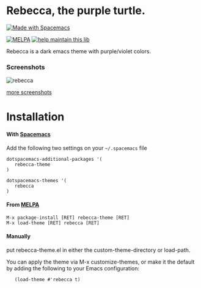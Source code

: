# Rebecca, the purple turtle.

<a href="http://spacemacs.org"><img src="https://cdn.rawgit.com/syl20bnr/spacemacs/442d025779da2f62fc86c2082703697714db6514/assets/spacemacs-badge.svg" alt="Made with Spacemacs"></a>

[![MELPA](https://melpa.org/packages/rebecca-theme-badge.svg)](https://melpa.org/#/rebecca-theme)
[![help maintain this lib](https://img.shields.io/badge/looking%20for%20maintainer-DM%20%40vborja-663399.svg)](https://twitter.com/vborja)


Rebecca is a dark emacs theme with purple/violet colors.


### Screenshots

![rebecca](https://cloud.githubusercontent.com/assets/331/21472090/b359061a-ca8e-11e6-8320-fad08268e883.png)

[more screenshots](https://github.com/vic/rebecca-theme/issues/1)

# Installation

#### With [Spacemacs](http://spacemacs.org)

Add the following two settings on your `~/.spacemacs` file

```emacs-lisp
dotspacemacs-additional-packages '(
   rebecca-theme
)

dotspacemacs-themes '(
   rebecca
)
```

#### From [MELPA](https://melpa.org/#/rebecca-theme)

```
M-x package-install [RET] rebecca-theme [RET]
M-x load-theme [RET] rebecca [RET]
```

#### Manually

put rebecca-theme.el in either the custom-theme-directory or load-path.

You can apply the theme via M-x customize-themes, or make it the default by adding the following to your Emacs configuration:

```emacs-lisp
   (load-theme #'rebecca t)
```   
